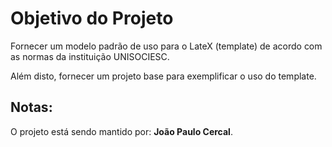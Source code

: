 Objetivo do Projeto
========================

Fornecer um modelo padrão de uso para o LateX (template) de acordo com as normas da instituição UNISOCIESC.

Além disto, fornecer um projeto base para exemplificar o uso do template.

## Notas:

O projeto está sendo mantido por: **João Paulo Cercal**.